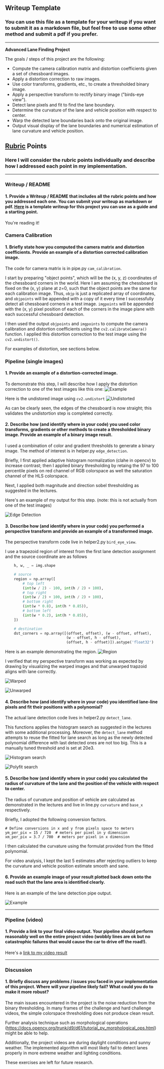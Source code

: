 ## Writeup Template

### You can use this file as a template for your writeup if you want to submit it as a markdown file, but feel free to use some other method and submit a pdf if you prefer.

---

**Advanced Lane Finding Project**

The goals / steps of this project are the following:

* Compute the camera calibration matrix and distortion coefficients given a set of chessboard images.
* Apply a distortion correction to raw images.
* Use color transforms, gradients, etc., to create a thresholded binary image.
* Apply a perspective transform to rectify binary image ("birds-eye view").
* Detect lane pixels and fit to find the lane boundary.
* Determine the curvature of the lane and vehicle position with respect to center.
* Warp the detected lane boundaries back onto the original image.
* Output visual display of the lane boundaries and numerical estimation of lane curvature and vehicle position.

[//]: # (Image References)

[image1]: ./examples/undistort_output.png "Undistorted"
[image2]: ./test_images/test1.jpg "Road Transformed"
[image3]: ./examples/binary_combo_example.jpg "Binary Example"
[image4]: ./examples/warped_straight_lines.jpg "Warp Example"
[image5]: ./examples/color_fit_lines.jpg "Fit Visual"
[image6]: ./examples/example_output.jpg "Output"
[video1]: ./project_video.mp4 "Video"

## [Rubric](https://review.udacity.com/#!/rubrics/571/view) Points

### Here I will consider the rubric points individually and describe how I addressed each point in my implementation.

---

### Writeup / README

#### 1. Provide a Writeup / README that includes all the rubric points and how you addressed each one.  You can submit your writeup as markdown or pdf.  [Here](https://github.com/udacity/CarND-Advanced-Lane-Lines/blob/master/writeup_template.md) is a template writeup for this project you can use as a guide and a starting point.

You're reading it!

### Camera Calibration

#### 1. Briefly state how you computed the camera matrix and distortion coefficients. Provide an example of a distortion corrected calibration image.

The code for camera matrix is in pipe.py `cam_calibration`.

I start by preparing "object points", which will be the (x, y, z) coordinates of the chessboard corners in the world. Here I am assuming the chessboard is fixed on the (x, y) plane at z=0, such that the object points are the same for each calibration image.  Thus, `objp` is just a replicated array of coordinates, and `objpoints` will be appended with a copy of it every time I successfully detect all chessboard corners in a test image.  `imgpoints` will be appended with the (x, y) pixel position of each of the corners in the image plane with each successful chessboard detection.

I then used the output `objpoints` and `imgpoints` to compute the camera calibration and distortion coefficients using the `cv2.calibrateCamera()` function.  I applied this distortion correction to the test image using the `cv2.undistort()`.

For examples of distortion, see sections below.

### Pipeline (single images)

#### 1. Provide an example of a distortion-corrected image.

To demonstrate this step, I will describe how I apply the distortion correction to one of the test images like this one:
![Example](asset/sample.png)

Here is the undistored image using `cv2.undistort`
![Undistorted](asset/undist.png)

As can be clearly seen, the edges of the chessboard is now straight; this validates the undistortion step is completed correctly.


#### 2. Describe how (and identify where in your code) you used color transforms, gradients or other methods to create a thresholded binary image.  Provide an example of a binary image result.

I used a combination of color and gradient thresholds to generate a binary image.  The method of interest is in helper.py `edge_detection`.

Briefly, I first applied adaptive histogram normalization (clahe in opencv) to increase contrast; then I applied binary thresholding by retaing the 97 to 100 percentile pixels on red channel of RGB colorspace as well the saturation channel of the HLS colorspace.

Next, I applied both magnitude and direction sobel thresholding as suggested in the lectures.

Here's an example of my output for this step.  (note: this is not actually from one of the test images)

![Edge Detection](asset/edge_detection.png)

#### 3. Describe how (and identify where in your code) you performed a perspective transform and provide an example of a transformed image.

The perspective transform code live in helper2.py `bird_eye_view`.

I use a trapezoid region of interest from the first lane detection assignment and the source coordinate are as follows

```python
    h, w, _ = img.shape

    # source
    region = np.array([
        # top left
        (int(w / 2) - 100, int(h / 2) + 100),
        # top right
        (int(w / 2) + 100, int(h / 2) + 100),
        # bottom right
        (int(w * 0.8), int(h * 0.85)),
        # bottom left
        (int(w * 0.2), int(h * 0.85)),
    ])

    # destination
    dst_corners = np.array([(offset, offset), (w - offset, offset),
                            (w - offset, h - offset),
                            (offset, h - offset)]).astype('float32')
```

Here is an example demonstrating the region.
![Region](asset/region.png)

I verified that my perspective transform was working as expected by drawing by visualizing the warped images and that unwarped trapzoid aligns with lane correctly.

![Warped](asset/warped.png)

![Unwarped](asset/unwarped.png)

#### 4. Describe how (and identify where in your code) you identified lane-line pixels and fit their positions with a polynomial?

The actual lane detection code lives in helper2.py `detect_lane`.

This functions applies the histogram search as suggested in the lectures with some additional processing. Moreover, the `detect_lane` method attempts to reuse the fitted for lane search as long as the newly detected polynomial difference with last detected ones are not too big. This is a manually tuned threshold and is set at 20e3.

![Histogram search](asset/histo.png)

![Polyfit search](asset/fit.png)


#### 5. Describe how (and identify where in your code) you calculated the radius of curvature of the lane and the position of the vehicle with respect to center.

The radius of curvature and position of vehicle are calculated as demonstrated in the lectures and live in line.py `curvature` and `base_x` respectively.

Briefly, I adopted the following conversion factors.

```
# Define conversions in x and y from pixels space to meters
ym_per_pix = 15 / 720  # meters per pixel in y dimension
xm_per_pix = 3.7 / 700  # meters per pixel in x dimension
```

I then calculated the curvature using the formulat provided from the fitted polynomial.

For video analysis, I kept the last 5 estimates after rejecting outliers to keep the curvature and vehicle position estimate smooth and sane.


#### 6. Provide an example image of your result plotted back down onto the road such that the lane area is identified clearly.

Here is an example of the lane detection pipe output.

![Example](asset/output.jpg)

---

### Pipeline (video)

#### 1. Provide a link to your final video output.  Your pipeline should perform reasonably well on the entire project video (wobbly lines are ok but no catastrophic failures that would cause the car to drive off the road!).

Here's a [link to my video result](test_videos_output/project_video.mp4)

---

### Discussion

#### 1. Briefly discuss any problems / issues you faced in your implementation of this project.  Where will your pipeline likely fail?  What could you do to make it more robust?

The main issues encountered in the project is the noise reduction from the binary thresholding. In many frames of the challenge and hard challenge videos, the simple colorspace thresholding does not produce clean result.

Further analysis technique such as morphological operations (https://docs.opencv.org/trunk/d9/d61/tutorial_py_morphological_ops.html) might be able to help.

Additionally, the project videos are during daylight conditions and sunny weather. The implemented algorithm will most likely fail to detect lanes properly in more extreme weather and lighting conditions.

These exercises are left for future research.
